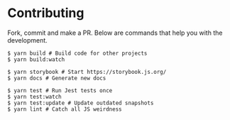 # Contributing

Fork, commit and make a PR. Below are commands that help you with the development.

```shell
$ yarn build # Build code for other projects
$ yarn build:watch

$ yarn storybook # Start https://storybook.js.org/
$ yarn docs # Generate new docs

$ yarn test # Run Jest tests once
$ yarn test:watch
$ yarn test:update # Update outdated snapshots
$ yarn lint # Catch all JS weirdness
```
